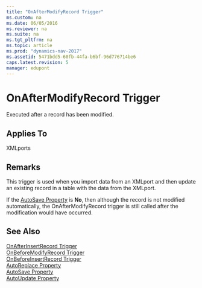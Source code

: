 ```yaml
---
title: "OnAfterModifyRecord Trigger"
ms.custom: na
ms.date: 06/05/2016
ms.reviewer: na
ms.suite: na
ms.tgt_pltfrm: na
ms.topic: article
ms.prod: "dynamics-nav-2017"
ms.assetid: 5471bdd5-60fb-44fa-b6bf-96d776714be6
caps.latest.revision: 5
manager: edupont
---
```

# OnAfterModifyRecord Trigger
Executed after a record has been modified.  
  
## Applies To  
 XMLports  
  
## Remarks  
 This trigger is used when you import data from an XMLport and then update an existing record in a table with the data from the XMLport.  
  
 If the [AutoSave Property](AutoSave-Property.md) is **No**, then although the record is not modified automatically, the OnAfterModifyRecord trigger is still called after the modification would have occurred.  
  
## See Also  
 [OnAfterInsertRecord Trigger](OnAfterInsertRecord-Trigger.md)   
 [OnBeforeModifyRecord Trigger](OnBeforeModifyRecord-Trigger.md)   
 [OnBeforeInsertRecord Trigger](OnBeforeInsertRecord-Trigger.md)   
 [AutoReplace Property](AutoReplace-Property.md)   
 [AutoSave Property](AutoSave-Property.md)   
 [AutoUpdate Property](AutoUpdate-Property.md)